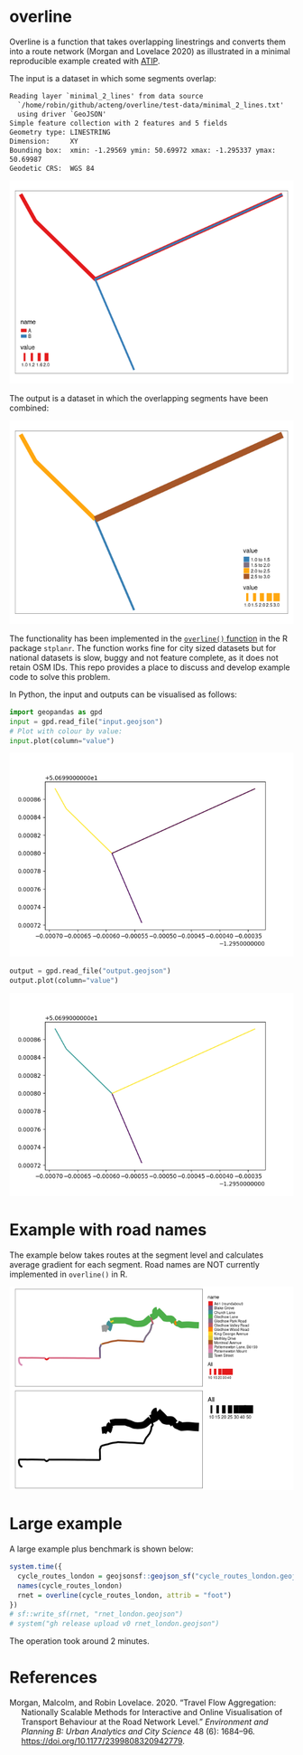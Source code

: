 
# overline

Overline is a function that takes overlapping linestrings and converts
them into a route network (Morgan and Lovelace 2020) as illustrated in a
minimal reproducible example created with
[ATIP](https://github.com/acteng/atip/).

The input is a dataset in which some segments overlap:

    Reading layer `minimal_2_lines' from data source 
      `/home/robin/github/acteng/overline/test-data/minimal_2_lines.txt' 
      using driver `GeoJSON'
    Simple feature collection with 2 features and 5 fields
    Geometry type: LINESTRING
    Dimension:     XY
    Bounding box:  xmin: -1.29569 ymin: 50.69972 xmax: -1.295337 ymax: 50.69987
    Geodetic CRS:  WGS 84

![](README_files/figure-commonmark/unnamed-chunk-1-1.png)

The output is a dataset in which the overlapping segments have been
combined:

![](README_files/figure-commonmark/unnamed-chunk-2-1.png)

The functionality has been implemented in the [`overline()`
function](https://docs.ropensci.org/stplanr/reference/overline.html) in
the R package `stplanr`. The function works fine for city sized datasets
but for national datasets is slow, buggy and not feature complete, as it
does not retain OSM IDs. This repo provides a place to discuss and
develop example code to solve this problem.

In Python, the input and outputs can be visualised as follows:

``` python
import geopandas as gpd
input = gpd.read_file("input.geojson")
# Plot with colour by value:
input.plot(column="value")
```

![](README_files/figure-commonmark/unnamed-chunk-3-1.png)

``` python
output = gpd.read_file("output.geojson")
output.plot(column="value")
```

![](README_files/figure-commonmark/unnamed-chunk-4-3.png)

# Example with road names

The example below takes routes at the segment level and calculates
average gradient for each segment. Road names are NOT currently
implemented in `overline()` in R.

![](README_files/figure-commonmark/rnet_from_cyclestreets-5.png)

# Large example

A large example plus benchmark is shown below:

``` r
system.time({
  cycle_routes_london = geojsonsf::geojson_sf("cycle_routes_london.geojson")
  names(cycle_routes_london)
  rnet = overline(cycle_routes_london, attrib = "foot")
})
# sf::write_sf(rnet, "rnet_london.geojson")
# system("gh release upload v0 rnet_london.geojson")
```

The operation took around 2 minutes.

# References

<div id="refs" class="references csl-bib-body hanging-indent">

<div id="ref-morgan2020" class="csl-entry">

Morgan, Malcolm, and Robin Lovelace. 2020. “Travel Flow Aggregation:
Nationally Scalable Methods for Interactive and Online Visualisation of
Transport Behaviour at the Road Network Level.” *Environment and
Planning B: Urban Analytics and City Science* 48 (6): 1684–96.
<https://doi.org/10.1177/2399808320942779>.

</div>

</div>
